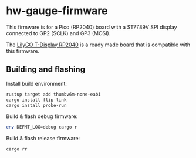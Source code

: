 # hw-gauge-firmware

This firmware is for a Pico (RP2040) board with a ST7789V SPI display connected
to GP2 (SCLK) and GP3 (MOSI).

The [LilyGO T-Display RP2040] is a ready made board that is compatible with this
firmware.

## Building and flashing

Install build environment:

```sh
rustup target add thumbv6m-none-eabi
cargo install flip-link
cargo install probe-run
```

Build & flash debug firmware:

```sh
env DEFMT_LOG=debug cargo r
```

Build & flash release firmware:

```sh
cargo rr
```

[LilyGO T-Display RP2040]: https://github.com/Xinyuan-LilyGO/LILYGO-T-display-RP2040
